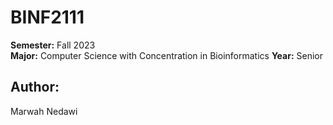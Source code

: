 # BINF2111

**Semester:** Fall 2023  
**Major:** Computer Science with Concentration in Bioinformatics 
**Year:** Senior

## Author:
Marwah Nedawi
